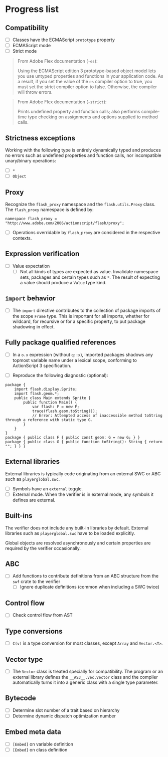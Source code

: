 # Progress list

## Compatibility

* [ ] Classes have the ECMAScript `prototype` property
* [ ] ECMAScript mode
* [ ] Strict mode

> From Adobe Flex documentation (`-es`):
>
> Using the ECMAScript edition 3 prototype-based object model lets you use
> untyped properties and functions in your application code. As a result, if you
> set the value of the `es` compiler option to true, you must set the strict
> compiler option to false. Otherwise, the compiler will throw errors.

> From Adobe Flex documentation (`-strict`):
>
> Prints undefined property and function calls; also performs compile-time
type checking on assignments and options supplied to method calls.

## Strictness exceptions

Working with the following type is entirely dynamically typed and produces no errors such as undefined properties and function calls, nor incompatible unary/binary operations:

- [ ] `*`
- [ ] `Object`

## Proxy

Recognize the `flash_proxy` namespace and the `flash.utils.Proxy` class. The `flash_proxy` namespace is defined by:

```as3
namespace flash_proxy = "http://www.adobe.com/2006/actionscript/flash/proxy";
```

- [ ] Operations overridable by `flash_proxy` are considered in the respective contexts.

## Expression verification

* [ ] Value expectation
  * [ ] Not all kinds of types are expected as value. Invalidate namespace sets, packages and certain types such as `*`. The result of expecting a value should produce a `Value` type kind.

## `import` behavior

- [ ] The `import` directive contributes to the collection of package imports of the scope `Frame` type. This is important for all imports, whether for wildcard, for recursive or for a specific property, to put package shadowing in effect.

## Fully package qualified references

- [ ] In a `o.x` expression (without `q::x`), imported packages shadows any topmost variable name under a lexical scope, conforming to ActionScript 3 specification.

- [ ] Reproduce the following diagnostic (optional):

```as3
package {
    import flash.display.Sprite;
    import flash.geom.*;
    public class Main extends Sprite {
        public function Main() {
            var flash: F = new F;
            trace(flash.geom.toString());
            // Error: Attempted access of inaccessible method toString through a reference with static type G.
        }
    }
}
package { public class F { public const geom: G = new G; } }
package { public class G { public function toString(): String { return ""; } } }
```

## External libraries

External libraries is typically code originating from an external SWC or ABC such as `playerglobal.swc`.

* [ ] Symbols have an `external` toggle.
* [ ] External mode. When the verifier is in external mode, any symbols it defines are external.

## Built-ins

The verifier does not include any built-in libraries by default. External libraries such as `playerglobal.swc` have to be loaded explicitly.

Global objects are resolved asynchronously and certain properties are required by the verifier occasionally.

## ABC

* [ ] Add functions to contribute definitions from an ABC structure from the `swf` crate to the verifier
  * [ ] Ignore duplicate definitions (common when including a SWC twice)

## Control flow

* [ ] Check control flow from AST

## Type conversions

* [ ] `C(v)` is a type conversion for most classes, except `Array` and `Vector.<T>`.

## Vector type

* [ ] The `Vector` class is treated specially for compatibility. The program or an external library defines the `__AS3__.vec.Vector` class and the compiler automatically turns it into a generic class with a single type parameter.

## Bytecode 

* [ ] Determine slot number of a trait based on hierarchy
* [ ] Determine dynamic dispatch optimization number

## Embed meta data

* [ ] `[Embed]` on variable definition
* [ ] `[Embed]` on class definition